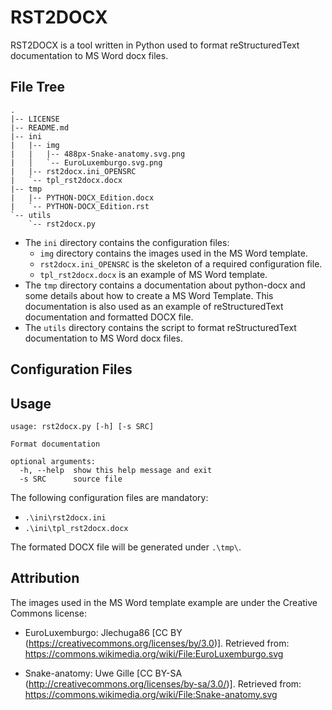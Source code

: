 # RST2DOCX

RST2DOCX is a tool written in Python used to format reStructuredText documentation to MS Word docx files.

## File Tree

```
.
|-- LICENSE
|-- README.md
|-- ini
|   |-- img
|   |   |-- 488px-Snake-anatomy.svg.png
|   │   `-- EuroLuxemburgo.svg.png
|   |-- rst2docx.ini_OPENSRC
|   `-- tpl_rst2docx.docx
|-- tmp
|   |-- PYTHON-DOCX_Edition.docx
|   `-- PYTHON-DOCX_Edition.rst
`-- utils
    `-- rst2docx.py
```

* The `ini` directory contains the configuration files:
  - `img` directory contains the images used in the MS Word template.
  - `rst2docx.ini_OPENSRC` is the skeleton of a required configuration file.
  - `tpl_rst2docx.docx` is an example of MS Word template.
* The `tmp` directory contains a documentation about python-docx and some details about how to create a MS Word Template. This documentation is also used as an example of reStructuredText documentation and formatted DOCX file.
* The `utils` directory contains the script to format reStructuredText documentation to MS Word docx files.

## Configuration Files

## Usage

```
usage: rst2docx.py [-h] [-s SRC]

Format documentation

optional arguments:
  -h, --help  show this help message and exit
  -s SRC      source file
```

The following configuration files are mandatory:

* `.\ini\rst2docx.ini`
* `.\ini\tpl_rst2docx.docx`

The formated DOCX file will be generated under `.\tmp\`.

## Attribution

The images used in the MS Word template example are under the Creative Commons license:

* EuroLuxemburgo: Jlechuga86 [CC BY (https://creativecommons.org/licenses/by/3.0)]. Retrieved from: https://commons.wikimedia.org/wiki/File:EuroLuxemburgo.svg

* Snake-anatomy: Uwe Gille [CC BY-SA (http://creativecommons.org/licenses/by-sa/3.0/)]. Retrieved from: https://commons.wikimedia.org/wiki/File:Snake-anatomy.svg

